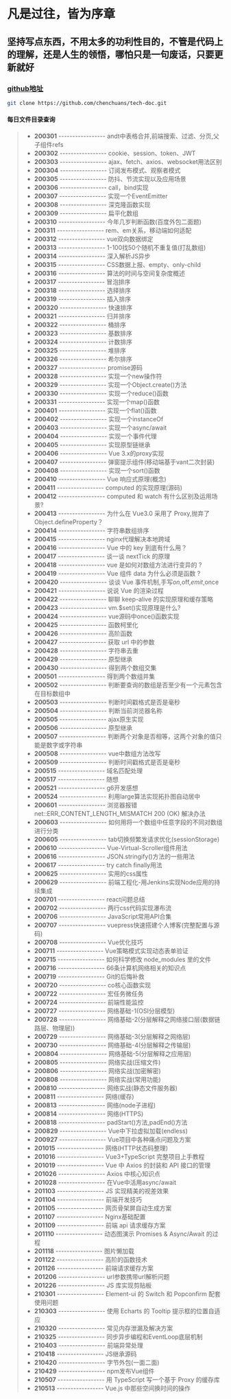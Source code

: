 # 凡是过往，皆为序章

## 坚持写点东西，不用太多的功利性目的，不管是代码上的理解，还是人生的领悟，哪怕只是一句废话，只要更新就好

### [github地址](https://github.com/chenchuans/tech-doc)

``` sh
git clone https://github.com/chenchuans/tech-doc.git
```

#### 每日文件目录查询

>* **200301** ----------------- andt中表格合并,前端搜索、过滤、分页,父子组件refs
>* **200302** ----------------- cookie、session、token、JWT
>* **200303** ----------------- ajax、fetch、axios、websocket用法区别
>* **200304** ----------------- 订阅发布模式、观察者模式
>* **200305** ----------------- 防抖、节流实现以及应用场景
>* **200306** ----------------- call，bind实现
>* **200307** ----------------- 实现一个EventEmitter
>* **200308** ----------------- 深克隆函数实现
>* **200309** ----------------- 扁平化数组
>* **200310** ----------------- 今年几岁判断函数(百度外包二面题)
>* **200311** ----------------- rem、em关系，移动端如何适配
>* **200312** ----------------- vue双向数据绑定
>* **200313** ----------------- 1-100找50个随机不重复值(打乱数组)
>* **200314** ----------------- 深入解析JS异步
>* **200315** ----------------- CSS数据上报、empty、only-child
>* **200316** ----------------- 算法的时间与空间复杂度概述
>* **200317** ----------------- 冒泡排序
>* **200318** ----------------- 选择排序
>* **200319** ----------------- 插入排序
>* **200320** ----------------- 快速排序
>* **200321** ----------------- 归并排序
>* **200322** ----------------- 桶排序
>* **200323** ----------------- 基数排序
>* **200324** ----------------- 计数排序
>* **200325** ----------------- 堆排序
>* **200326** ----------------- 希尔排序
>* **200327** ----------------- promise源码
>* **200328** ----------------- 实现一个new操作符
>* **200329** ----------------- 实现一个Object.create()方法
>* **200330** ----------------- 实现一个reduce()函数
>* **200331** ----------------- 实现一个map()函数
>* **200401** ----------------- 实现一个flat()函数
>* **200402** ----------------- 实现一个instanceOf
>* **200403** ----------------- 实现一个async/await
>* **200404** ----------------- 实现一个事件代理
>* **200405** ----------------- 实现原型链继承
>* **200406** ----------------- Vue 3.x的proxy实现
>* **200407** ----------------- 弹窗提示组件(移动端基于vant二次封装)
>* **200408** ----------------- 实现一个sort()函数
>* **200410** ----------------- Vue 响应式原理(概念)
>* **200411** ----------------- computed 的实现原理(源码)
>* **200412** ----------------- computed 和 watch 有什么区别及运用场景?
>* **200413** ----------------- 为什么在 Vue3.0 采用了 Proxy,抛弃了 Object.defineProperty？
>* **200414** ----------------- 字符串数组排序
>* **200415** ----------------- nginx代理解决本地跨域
>* **200416** ----------------- Vue 中的 key 到底有什么用？
>* **200417** ----------------- 谈一谈 nextTick 的原理
>* **200418** ----------------- vue 是如何对数组方法进行变异的 ?
>* **200419** ----------------- Vue 组件 data 为什么必须是函数 ?
>* **200420** ----------------- 谈谈 Vue 事件机制,手写$on,$off,$emit,$once
>* **200421** ----------------- 说说 Vue 的渲染过程
>* **200422** ----------------- 聊聊 keep-alive 的实现原理和缓存策略
>* **200423** ----------------- vm.$set()实现原理是什么?
>* **200424** ----------------- vue源码中once()函数实现
>* **200425** ----------------- 函数柯里化
>* **200426** ----------------- 高阶函数
>* **200427** ----------------- 获取 url 中的参数
>* **200428** ----------------- 字符串去重
>* **200429** ----------------- 原型继承
>* **200430** ----------------- 得到两个数组交集
>* **200501** ----------------- 得到两个数组并集
>* **200502** ----------------- 判断要查询的数组是否至少有一个元素包含在目标数组中
>* **200503** ----------------- 判断时间戳格式是否是毫秒
>* **200504** ----------------- 判断当前浏览器名称
>* **200505** ----------------- ajax原生实现
>* **200506** ----------------- 原型继承
>* **200507** ----------------- 判断两个对象是否相等，这两个对象的值只能是数字或字符串
>* **200508** ----------------- vue中数组方法改写
>* **200509** ----------------- 判断时间戳格式是否是毫秒
>* **200515** ----------------- 域名匹配处理
>* **200517** ----------------- 随想
>* **200521** ----------------- g6开发感想
>* **200524** ----------------- 利用large算法实现拓扑图自动居中
>* **200601** ----------------- 浏览器报错 net::ERR_CONTENT_LENGTH_MISMATCH 200 (OK) 解决办法
>* **200603** ----------------- 如何用将一个数组中任意字段的不同对数组进行分类
>* **200605** ----------------- tab切换频繁发请求优化(sessionStorage)
>* **200610** ----------------- Vue-Virtual-Scroller组件用法
>* **200616** ----------------- JSON.stringify()方法的一些用法
>* **200617** ----------------- try catch finally用法
>* **200625** ----------------- 实用的css属性
>* **200629** ----------------- 前端工程化-用Jenkins实现Node应用的持续集成
>* **200701** ----------------- react问题总结
>* **200702** ----------------- 两行css代码实现瀑布流
>* **200706** ----------------- JavaScript常用API合集
>* **200707** ----------------- vuepress快速搭建个人博客(完整配置与源码)
>* **200708** ----------------- Vue优化技巧
>* **200711** ----------------- Vue策略模式实现动态表单验证
>* **200715** ----------------- 如何科学修改 node_modules 里的文件
>* **200716** ----------------- 66条计算机网络相关的知识点
>* **200719** ----------------- Git的后悔补救
>* **200720** ----------------- co核心函数实现
>* **200722** ----------------- 宏任务微任务
>* **200724** ----------------- 前端性能监控
>* **200727** ----------------- 网络基础-1(OSI分层模型)
>* **200728** ----------------- 网络基础-2(分层解释之网络接口层(数据链路层、物理层))
>* **200729** ----------------- 网络基础-3(分层解释之网络层)
>* **200730** ----------------- 网络基础-4(分层解释之传输层)
>* **200804** ----------------- 网络基础-5(分层解释之应用层)
>* **200805** ----------------- 网络实战(压缩文件)
>* **200806** ----------------- 网络实战(加密解密)
>* **200808** ----------------- 网络实战(常用功能)
>* **200810** ----------------- 网络实战(静态文件服务器)
>* **200811** ----------------- 网络(缓存)
>* **200813** ----------------- 网络(node子进程)
>* **200814** ----------------- 网络(HTTPS)
>* **200818** ----------------- padStart()方法,padEnd()方法
>* **200829** ----------------- Vue中下拉虚拟加载(endless)
>* **200927** ----------------- Vue项目中各种痛点问题及方案
>* **201015** ----------------- 网络(HTTP状态码整理)
>* **201016** ----------------- Vue3+TypeScript 完整项目上手教程
>* **201019** ----------------- Vue 中 Axios 的封装和 API 接口的管理
>* **201026** ----------------- Axios 中核心知识点
>* **201028** ----------------- 在Vue中活用async/await
>* **201103** ----------------- JS 实现精美的视差效果
>* **201104** ----------------- 前端开发技巧
>* **201105** ----------------- 网页骨架屏自动生成方案
>* **201107** ----------------- Nginx基础配置
>* **201109** ----------------- 前端 api 请求缓存方案
>* **201110** ----------------- 动态图演示 Promises & Async/Await 的过程
>* **201118** ----------------- 图片懒加载
>* **201122** ----------------- 高阶的函数技术
>* **201126** ----------------- 前端请求缓存方案
>* **201206** ----------------- url参数携带url解析问题
>* **201226** ----------------- JS 库实现剪贴板
>* **210301** ----------------- Element-ui 的 Switch 和 Popconfirm 配套使用问题
>* **210303** ----------------- 使用 Echarts 的 Tooltip 提示框的位置自适应
>* **210320** ----------------- 常见内存泄漏及解决方案
>* **210325** ----------------- 同步异步编程和EventLoop底层机制
>* **210403** ----------------- 前端异常处理
>* **210418** ----------------- JS继承源码
>* **210420** ----------------- 字节外包(一面二面)
>* **210429** ----------------- npm发布Vue组件
>* **210507** ----------------- 用 TypeScript 写一个基于 Proxy 的缓存库
>* **210513** ----------------- Vue.js 中那些空间换时间的操作
